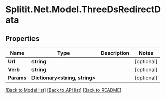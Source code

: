 # Splitit.Net.Model.ThreeDsRedirectData

## Properties

Name | Type | Description | Notes
------------ | ------------- | ------------- | -------------
**Url** | **string** |  | [optional] 
**Verb** | **string** |  | [optional] 
**Params** | **Dictionary&lt;string, string&gt;** |  | [optional] 

[[Back to Model list]](../README.md#documentation-for-models) [[Back to API list]](../README.md#documentation-for-api-endpoints) [[Back to README]](../README.md)

